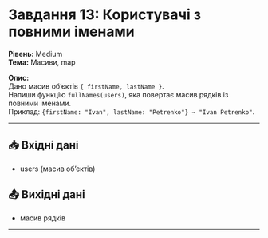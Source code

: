 # Завдання 13: Користувачі з повними іменами  
**Рівень:** Medium  
**Тема:** Масиви, map  

**Опис:**  
Дано масив об’єктів `{ firstName, lastName }`.  
Напиши функцію `fullNames(users)`, яка повертає масив рядків із повними іменами.  
Приклад: `{firstName: "Ivan", lastName: "Petrenko"} → "Ivan Petrenko"`.  

---
## 📥 Вхідні дані
- users (масив об’єктів)

## 📤 Вихідні дані
- масив рядків  

---